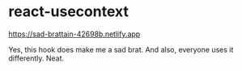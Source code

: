 # react-usecontext

https://sad-brattain-42698b.netlify.app

Yes, this hook does make me a sad brat. And also, everyone uses it differently. Neat.
